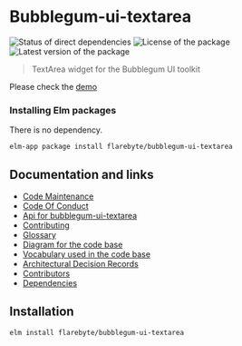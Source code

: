 # Bubblegum-ui-textarea

![Status of direct dependencies](https://reiner-dolp.github.io/elm-badges/flarebyte/bubblegum-ui-textarea/dependencies.svg) ![License of the package](https://reiner-dolp.github.io/elm-badges/flarebyte/bubblegum-ui-textarea/license.svg) ![Latest version of the package](https://reiner-dolp.github.io/elm-badges/flarebyte/bubblegum-ui-textarea/version.svg)

> TextArea widget for the Bubblegum UI toolkit

Please check the [demo](https://flarebyte.github.io/bubblegum-ui-textarea/)

### Installing Elm packages

There is no dependency.

```
elm-app package install flarebyte/bubblegum-ui-textarea
```

## Documentation and links

* [Code Maintenance](MAINTENANCE.md)
* [Code Of Conduct](CODE_OF_CONDUCT.md)
* [Api for bubblegum-ui-textarea](API.md)
* [Contributing](CONTRIBUTING.md)
* [Glossary](GLOSSARY.md)
* [Diagram for the code base](INTERNAL.md)
* [Vocabulary used in the code base](CODE_VOCABULARY.md)
* [Architectural Decision Records](DECISIONS.md)
* [Contributors](https://github.com/flarebyte/bubblegum-ui-textarea/graphs/contributors)
* [Dependencies](https://github.com/flarebyte/bubblegum-ui-textarea/network/dependencies)

## Installation

```bash
elm install flarebyte/bubblegum-ui-textarea
```